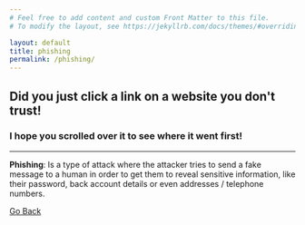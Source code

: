 ```yaml
---
# Feel free to add content and custom Front Matter to this file.
# To modify the layout, see https://jekyllrb.com/docs/themes/#overriding-theme-defaults

layout: default
title: phishing
permalink: /phishing/
---
```


## Did you just click a link on a website you don't trust! 
### I hope you scrolled over it to see where it went first!

--- 

**Phishing**: Is a type of attack where the attacker tries to send a fake message to a human in order to get them to reveal sensitive information, like their password, back account details or even addresses / telephone numbers. 

[Go Back](../index)